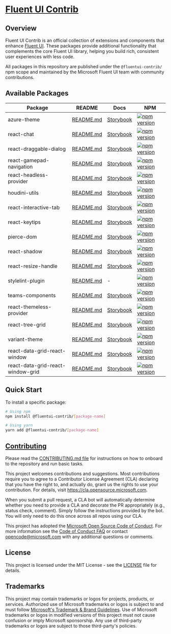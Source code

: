 # [Fluent UI Contrib](https://microsoft.github.io/fluentui-contrib/docsite)

## Overview

Fluent UI Contrib is an official collection of extensions and components that enhance [Fluent UI](https://github.com/microsoft/fluentui). These packages provide additional functionality that complements the core Fluent UI library, helping you build rich, consistent user experiences with less code.

All packages in this repository are published under the `@fluentui-contrib/` npm scope and maintained by the Microsoft Fluent UI team with community contributions.

## Available Packages

| Package                           | README                                                                                                                    | Docs                                                                                                                                     | NPM                                                                                                                                                                                                     |
| --------------------------------- | ------------------------------------------------------------------------------------------------------------------------- | ---------------------------------------------------------------------------------------------------------------------------------------- | ------------------------------------------------------------------------------------------------------------------------------------------------------------------------------------------------------- |
| azure-theme                       | [README.md](https://github.com/microsoft/fluentui-contrib/blob/main/packages/azure-theme/README.md)                       | [Storybook](https://microsoft.github.io/fluentui-contrib/azure-theme)                                                                    | [![npm version](https://img.shields.io/npm/v/@fluentui-contrib/azure-theme?style=flat-square)](https://www.npmjs.com/package/@fluentui-contrib/azure-theme)                                             |
| react-chat                        | [README.md](https://github.com/microsoft/fluentui-contrib/blob/main/packages/react-chat/README.md)                        | [Storybook](https://microsoft.github.io/fluentui-contrib/react-chat)                                                                     | [![npm version](https://img.shields.io/npm/v/@fluentui-contrib/react-chat?style=flat-square)](https://www.npmjs.com/package/@fluentui-contrib/react-chat)                                               |
| react-draggable-dialog            | [README.md](https://github.com/microsoft/fluentui-contrib/blob/main/packages/react-draggable-dialog/README.md)            | [Storybook](https://microsoft.github.io/fluentui-contrib/react-draggable-dialog)                                                         | [![npm version](https://img.shields.io/npm/v/@fluentui-contrib/react-draggable-dialog?style=flat-square)](https://www.npmjs.com/package/@fluentui-contrib/react-draggable-dialog)                       |
| react-gamepad-navigation          | [README.md](https://github.com/microsoft/fluentui-contrib/blob/main/packages/react-gamepad-navigation/README.md)          | [Storybook](https://microsoft.github.io/fluentui-contrib/react-gamepad-navigation)                                                       | [![npm version](https://img.shields.io/npm/v/@fluentui-contrib/react-gamepad-navigation?style=flat-square)](https://www.npmjs.com/package/@fluentui-contrib/react-gamepad-navigation)                   |
| react-headless-provider           | [README.md](https://github.com/microsoft/fluentui-contrib/blob/main/packages/react-headless-provider/README.md)           | [Storybook](https://microsoft.github.io/fluentui-contrib/react-headless-provider)                                                        | [![npm version](https://img.shields.io/npm/v/@fluentui-contrib/react-headless-provider?style=flat-square)](https://www.npmjs.com/package/@fluentui-contrib/react-headless-provider)                     |
| houdini-utils                     | [README.md](https://github.com/microsoft/fluentui-contrib/blob/main/packages/houdini-utils/README.md)                     | [Storybook](https://microsoft.github.io/fluentui-contrib/houdini-utils)                                                                  | [![npm version](https://img.shields.io/npm/v/@fluentui-contrib/houdini-utils?style=flat-square)](https://www.npmjs.com/package/@fluentui-contrib/houdini-utils)                                         |
| react-interactive-tab             | [README.md](https://github.com/microsoft/fluentui-contrib/blob/main/packages/react-interactive-tab/README.md)             | [Storybook](https://microsoft.github.io/fluentui-contrib/react-interactive-tab)                                                          | [![npm version](https://img.shields.io/npm/v/@fluentui-contrib/react-interactive-tab?style=flat-square)](https://www.npmjs.com/package/@fluentui-contrib/react-interactive-tab)                         |
| react-keytips                     | [README.md](https://github.com/microsoft/fluentui-contrib/blob/main/packages/react-keytips/README.md)                     | [Storybook](https://microsoft.github.io/fluentui-contrib/react-keytips)                                                                  | [![npm version](https://img.shields.io/npm/v/@fluentui-contrib/react-keytips?style=flat-square)](https://www.npmjs.com/package/@fluentui-contrib/react-keytips)                                         |
| pierce-dom                        | [README.md](https://github.com/microsoft/fluentui-contrib/blob/main/packages/pierce-dom/README.md)                        | [Storybook](https://microsoft.github.io/fluentui-contrib/pierce-dom)                                                                     | [![npm version](https://img.shields.io/npm/v/@fluentui-contrib/pierce-dom?style=flat-square)](https://www.npmjs.com/package/@fluentui-contrib/pierce-dom)                                               |
| react-shadow                      | [README.md](https://github.com/microsoft/fluentui-contrib/blob/main/packages/react-shadow/README.md)                      | [Storybook](https://microsoft.github.io/fluentui-contrib/react-shadow)                                                                   | [![npm version](https://img.shields.io/npm/v/@fluentui-contrib/react-shadow?style=flat-square)](https://www.npmjs.com/package/@fluentui-contrib/react-shadow)                                           |
| react-resize-handle               | [README.md](https://github.com/microsoft/fluentui-contrib/blob/main/packages/react-resize-handle/README.md)               | [Storybook](https://microsoft.github.io/fluentui-contrib/react-resize-handle)                                                            | [![npm version](https://img.shields.io/npm/v/@fluentui-contrib/react-resize-handle?style=flat-square)](https://www.npmjs.com/package/@fluentui-contrib/react-resize-handle)                             |
| stylelint-plugin                  | [README.md](https://github.com/microsoft/fluentui-contrib/blob/main/packages/stylelint-plugin/README.md)                  | -                                                                                                                                        | [![npm version](https://img.shields.io/npm/v/@fluentui-contrib/stylelint-plugin?style=flat-square)](https://www.npmjs.com/package/@fluentui-contrib/stylelint-plugin)                                   |
| teams-components                  | [README.md](https://github.com/microsoft/fluentui-contrib/blob/main/packages/teams-components/README.md)                  | [Storybook](https://microsoft.github.io/fluentui-contrib/teams-components)                                                               | [![npm version](https://img.shields.io/npm/v/@fluentui-contrib/teams-components?style=flat-square)](https://www.npmjs.com/package/@fluentui-contrib/teams-components)                                   |
| react-themeless-provider          | [README.md](https://github.com/microsoft/fluentui-contrib/blob/main/packages/react-themeless-provider/README.md)          | [Storybook](https://microsoft.github.io/fluentui-contrib/react-themeless-provider)                                                       | [![npm version](https://img.shields.io/npm/v/@fluentui-contrib/react-themeless-provider?style=flat-square)](https://www.npmjs.com/package/@fluentui-contrib/react-themeless-provider)                   |
| react-tree-grid                   | [README.md](https://github.com/microsoft/fluentui-contrib/blob/main/packages/react-tree-grid/README.md)                   | [Storybook](https://microsoft.github.io/fluentui-contrib/react-tree-grid)                                                                | [![npm version](https://img.shields.io/npm/v/@fluentui-contrib/react-tree-grid?style=flat-square)](https://www.npmjs.com/package/@fluentui-contrib/react-tree-grid)                                     |
| variant-theme                     | [README.md](https://github.com/microsoft/fluentui-contrib/blob/main/packages/variant-theme/README.md)                     | [Storybook](https://microsoft.github.io/fluentui-contrib/variant-theme)                                                                  | [![npm version](https://img.shields.io/npm/v/@fluentui-contrib/variant-theme?style=flat-square)](https://www.npmjs.com/package/@fluentui-contrib/variant-theme)                                         |
| react-data-grid-react-window      | [README.md](https://github.com/microsoft/fluentui-contrib/blob/main/packages/react-data-grid-react-window/README.md)      | [Storybook](https://microsoft.github.io/fluentui-contrib/react-data-grid-react-window/?path=/story/datagrid--virtualized-data-grid)      | [![npm version](https://img.shields.io/npm/v/@fluentui-contrib/react-data-grid-react-window?style=flat-square)](https://www.npmjs.com/package/@fluentui-contrib/react-data-grid-react-window)           |
| react-data-grid-react-window-grid | [README.md](https://github.com/microsoft/fluentui-contrib/blob/main/packages/react-data-grid-react-window-grid/README.md) | [Storybook](https://microsoft.github.io/fluentui-contrib/react-data-grid-react-window-grid/?path=/story/datagrid--virtualized-data-grid) | [![npm version](https://img.shields.io/npm/v/@fluentui-contrib/react-data-grid-react-window-grid?style=flat-square)](https://www.npmjs.com/package/@fluentui-contrib/react-data-grid-react-window-grid) |

## Quick Start

To install a specific package:

```bash
# Using npm
npm install @fluentui-contrib/[package-name]

# Using yarn
yarn add @fluentui-contrib/[package-name]
```

## [Contributing](./Contributing.md)

Please read the [CONTRIBUTING.md file](./CONTRIBUTING.md) for instructions on how to onboard to the repository and
run basic tasks.

This project welcomes contributions and suggestions. Most contributions require you to agree to a
Contributor License Agreement (CLA) declaring that you have the right to, and actually do, grant us
the rights to use your contribution. For details, visit <https://cla.opensource.microsoft.com>.

When you submit a pull request, a CLA bot will automatically determine whether you need to provide
a CLA and decorate the PR appropriately (e.g., status check, comment). Simply follow the instructions
provided by the bot. You will only need to do this once across all repos using our CLA.

This project has adopted the [Microsoft Open Source Code of Conduct](https://opensource.microsoft.com/codeofconduct/).
For more information see the [Code of Conduct FAQ](https://opensource.microsoft.com/codeofconduct/faq/) or
contact [opencode@microsoft.com](mailto:opencode@microsoft.com) with any additional questions or comments.

## License

This project is licensed under the MIT License - see the [LICENSE](./LICENSE) file for details.

## Trademarks

This project may contain trademarks or logos for projects, products, or services. Authorized use of Microsoft
trademarks or logos is subject to and must follow
[Microsoft's Trademark & Brand Guidelines](https://www.microsoft.com/en-us/legal/intellectualproperty/trademarks/usage/general).
Use of Microsoft trademarks or logos in modified versions of this project must not cause confusion or imply Microsoft sponsorship.
Any use of third-party trademarks or logos are subject to those third-party's policies.
